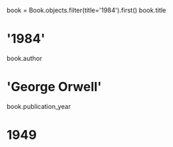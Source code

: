 book = Book.objects.filter(title='1984').first()
book.title
# '1984'
book.author
# 'George Orwell'
book.publication_year
# 1949

